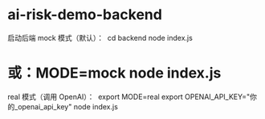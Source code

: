 # ai-risk-demo-backend

启动后端
mock 模式（默认）：
﻿
cd backend
node index.js
# 或：MODE=mock node index.js






﻿real 模式（调用 OpenAI）：
﻿
export MODE=real
export OPENAI_API_KEY="你的_openai_api_key"
node index.js






﻿


